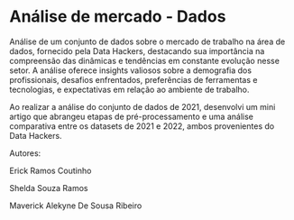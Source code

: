 # Análise de mercado - Dados
Análise de um conjunto de dados sobre o mercado de trabalho na área de dados, fornecido pela Data Hackers, destacando sua importância na compreensão das dinâmicas e tendências em constante evolução nesse setor. A análise oferece insights valiosos sobre a demografia dos profissionais, desafios enfrentados, preferências de ferramentas e tecnologias, e expectativas em relação ao ambiente de trabalho.

Ao realizar a análise do conjunto de dados de 2021, desenvolvi um mini artigo que abrangeu etapas de pré-processamento e uma análise comparativa entre os datasets de 2021 e 2022, ambos provenientes do Data Hackers.

Autores:

Erick Ramos Coutinho

Shelda Souza Ramos

Maverick Alekyne De Sousa Ribeiro

